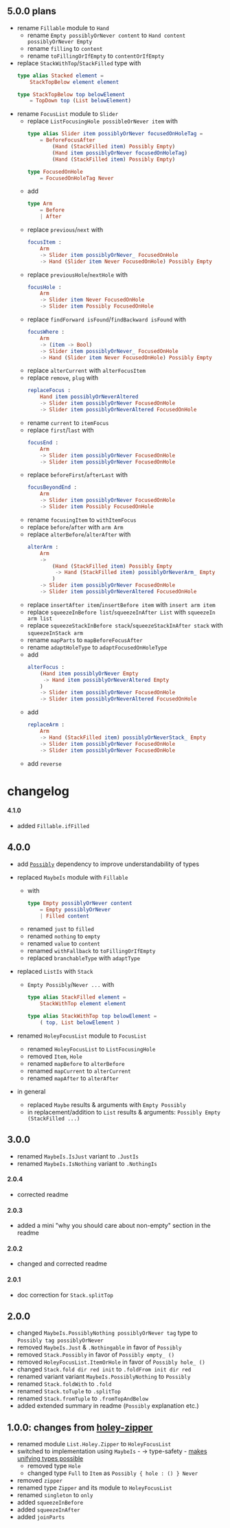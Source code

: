 ## 5.0.0 plans

  - rename `Fillable` module to `Hand`
      - rename `Empty possiblyOrNever content` to `Hand content possiblyOrNever Empty`
      - rename `filling` to `content`
      - rename `toFillingOrIfEmpty` to `contentOrIfEmpty`
  - replace `StackWithTop`/`StackFilled` type with
    ```elm
    type alias Stacked element =
        StackTopBelow element element

    type StackTopBelow top belowElement
        = TopDown top (List belowElement)
    ```
  - rename `FocusList` module to `Slider`
      - replace `ListFocusingHole possibleOrNever item` with
        ```elm
        type alias Slider item possiblyOrNever focusedOnHoleTag =
            = BeforeFocusAfter
                (Hand (StackFilled item) Possibly Empty)
                (Hand item possiblyOrNever focusedOnHoleTag)
                (Hand (StackFilled item) Possibly Empty)
        
        type FocusedOnHole
            = FocusedOnHoleTag Never
        ```
      - add
        ```elm
        type Arm
            = Before
            | After
        ```
      - replace `previous`/`next` with
        ```elm
        focusItem :
            Arm
            -> Slider item possiblyOrNever_ FocusedOnHole
            -> Hand (Slider item Never FocusedOnHole) Possibly Empty
        ```
      - replace `previousHole`/`nextHole` with
        ```elm
        focusHole :
            Arm
            -> Slider item Never FocusedOnHole
            -> Slider item Possibly FocusedOnHole
        ```
      - replace `findForward isFound`/`findBackward isFound` with
        ```elm
        focusWhere :
            Arm
            -> (item -> Bool)
            -> Slider item possiblyOrNever_ FocusedOnHole
            -> Hand (Slider item Never FocusedOnHole) Possibly Empty
        ```
      - replace `alterCurrent` with `alterFocusItem`
      - replace `remove`, `plug` with
        ```elm
        replaceFocus :
            Hand item possiblyOrNeverAltered
            -> Slider item possiblyOrNever FocusedOnHole
            -> Slider item possiblyOrNeverAltered FocusedOnHole
        ```
      - rename `current` to `itemFocus`
      - replace `first`/`last` with
        ```elm
        focusEnd :
            Arm
            -> Slider item possiblyOrNever FocusedOnHole
            -> Slider item possiblyOrNever FocusedOnHole
        ```
      - replace `beforeFirst`/`afterLast` with
        ```elm
        focusBeyondEnd :
            Arm
            -> Slider item possiblyOrNever FocusedOnHole
            -> Slider item Possibly FocusedOnHole
        ```
      - rename `focusingItem` to `withItemFocus`
      - replace `before`/`after` with `arm Arm`
      - replace `alterBefore`/`alterAfter` with
        ```elm
        alterArm :
            Arm
            ->
                (Hand (StackFilled item) Possibly Empty
                 -> Hand (StackFilled item) possiblyOrNeverArm_ Empty
                )
            -> Slider item possiblyOrNever FocusedOnHole
            -> Slider item possiblyOrNeverAltered FocusedOnHole
        ```
      - replace `insertAfter item`/`insertBefore item` with `insert arm item`
      - replace `squeezeInBefore list`/`squeezeInAfter List` with `squeezeIn arm list`
      - replace `squeezeStackInBefore stack`/`squeezeStackInAfter stack` with `squeezeInStack arm`
      - rename `mapParts` to `mapBeforeFocusAfter`
      - rename `adaptHoleType` to `adaptFocusedOnHoleType`
      - add
        ```elm
        alterFocus :
            (Hand item possiblyOrNever Empty
             -> Hand item possiblyOrNeverAltered Empty
            )
            -> Slider item possiblyOrNever FocusedOnHole
            -> Slider item possiblyOrNeverAltered FocusedOnHole
        ```
      - add
        ```elm
        replaceArm :
            Arm
            -> Hand (StackFilled item) possiblyOrNeverStack_ Empty
            -> Slider item possiblyOrNever FocusedOnHole
            -> Slider item possiblyOrNever FocusedOnHole
        ```
      - add `reverse`

# changelog

#### 4.1.0

  - added `Fillable.ifFilled`

## 4.0.0

  - add [`Possibly`](https://dark.elm.dmy.fr/packages/lue-bird/elm-allowable-state/latest/Possibly) dependency
    to improve understandability of types

  - replaced `MaybeIs` module with `Fillable`
      - with
        ```elm
        type Empty possiblyOrNever content
            = Empty possiblyOrNever
            | Filled content
        ```
      - renamed `just` to `filled`
      - renamed `nothing` to `empty`
      - renamed `value` to `content`
      - renamed `withFallback` to `toFillingOrIfEmpty`
      - replaced `branchableType` with `adaptType`
  
  - replaced `ListIs` with `Stack`
      - `Empty Possibly`/`Never ...` with
        ```elm
        type alias StackFilled element =
            StackWithTop element element
        
        type alias StackWithTop top belowElement =
            ( top, List belowElement )
        ```
        
  - renamed `HoleyFocusList` module to `FocusList`
      - renamed `HoleyFocusList` to `ListFocusingHole`
      - removed `Item`, `Hole`
      - renamed `mapBefore` to `alterBefore`
      - renamed `mapCurrent` to `alterCurrent`
      - renamed `mapAfter` to `alterAfter`
    
  - in general
      - replaced `Maybe` results & arguments with `Empty Possibly`
      - in replacement/addition to `List` results & arguments: `Possibly Empty (StackFilled ...)`

## 3.0.0

- renamed `MaybeIs.IsJust` variant to `.JustIs`
- renamed `MaybeIs.IsNothing` variant to `.NothingIs`

#### 2.0.4

- corrected readme

#### 2.0.3

- added a mini "why you should care about non-empty" section in the readme

#### 2.0.2

- changed and corrected readme

#### 2.0.1

- doc correction for `Stack.splitTop`

## 2.0.0

- changed `MaybeIs.PossiblyNothing possiblyOrNever tag` type to `Possibly tag possiblyOrNever`
- removed `MaybeIs.Just` & `.Nothingable` in favor of `Possibly`
- removed `Stack.Possibly` in favor of `Possibly empty_ ()`
- removed `HoleyFocusList.ItemOrHole` in favor of `Possibly hole_ ()`
- changed `Stack.fold dir red init` to `.foldFrom init dir red`
- renamed variant variant `MaybeIs.PossiblyNothing` to `Possibly`
- renamed `Stack.foldWith` to `.fold`
- renamed `Stack.toTuple` to `.splitTop`
- renamed `Stack.fromTuple` to `.fromTopAndBelow`
- added extended summary in readme (`Possibly` explanation etc.)


## 1.0.0: changes from [holey-zipper](https://package.elm-lang.org/packages/zwilias/elm-holey-zipper/latest)

- renamed module `List.Holey.Zipper` to `HoleyFocusList`
- switched to implementation using `MaybeIs`
        - → type-safety
        - [makes unifying types possible](https://github.com/zwilias/elm-holey-zipper/issues/2)
    - removed type `Hole`
    - changed type `Full` to `Item` as `Possibly { hole : () } Never`
- removed `zipper`
- renamed type `Zipper` and its module to `HoleyFocusList`
- renamed `singleton` to `only`
- added `squeezeInBefore`
- added `squeezeInAfter`
- added `joinParts`
